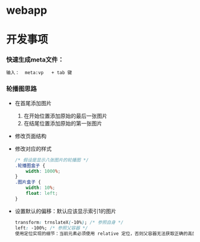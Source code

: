 # webapp
# 开发事项

### 快速生成meta文件：

```html
输入：  meta:vp   + tab 键
```

### 轮播图思路

- 在首尾添加图片

  1. 在开始位置添加原始的最后一张图片
  2. 在结尾位置添加原始的第一张图片

- 修改页面结构

- 修改对应的样式 

  ```css
  /* 假设是显示八张图片的轮播图 */
  .轮播图盒子 {
      width: 1000%;
  }
  .图片盒子 {
      width: 10%;
      float: left;
  }
  ```

- 设置默认的偏移：默认应该显示索引1的图片

  ```css
  transform: trnslateX(-10%); /* 参照自身 */
  left: -100%; /* 参照父容器 */
  使用定位实现的细节：当前元素必须使用 relative 定位，否则父容器无法获取正确的高度
  ```

  
